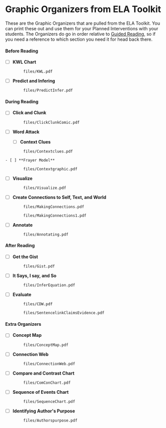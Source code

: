 # Graphic Organizers from ELA Toolkit

These are the Graphic Organizers that are pulled from the ELA Toolkit. You can print these out and use them for your Planned Interventions with your students. The Organizers do go in order relative to [Guided Reading](guidedreading.md), so if you need a reference to which section you need it for head back there.

<!-- tabs:start -->

#### **Before Reading**

- [ ] **KWL Chart**

```pdf
 		files/KWL.pdf
```

- [ ] **Predict and Infering**

```pdf
 		files/PredictInfer.pdf
```

#### **During Reading**

- [ ] **Click and Clunk**

```pdf
		files/ClickClunkComic.pdf
```

- [ ] **Word Attack**

	- [ ] **Context Clues**

```pdf
		files/Contextclues.pdf
```

	- [ ] **Frayer Model**

```pdf
		files/Contextgraphic.pdf
```

- [ ] **Visualize**

```pdf
		files/Visualize.pdf
```

- [ ] **Create Connections to Self, Text, and World**

```pdf
 		files/MakingConnections.pdf
```

```pdf
		files/MakingConnections1.pdf
```

- [ ] **Annotate**

```pdf
 		files/Annotating.pdf
```

#### **After Reading**

- [ ] **Get the Gist**

```pdf
		files/Gist.pdf
```
- [ ] **It Says, I say, and So**

```pdf
		files/InferEquation.pdf
```

- [ ] **Evaluate**

```pdf
		files/CDW.pdf
```

```pdf
		files/SentencelinkClaimsEvidence.pdf
```

#### **Extra Organizers**

- [ ] **Concept Map**

```pdf
		files/ConceptMap.pdf
```

- [ ] **Connection Web**

```pdf
		files/ConnectionWeb.pdf
```

- [ ] **Compare and Contrast Chart**

```pdf
		files/ComConChart.pdf
```

- [ ] **Sequence of Events Chart**

```pdf
		files/SequenceChart.pdf
```

- [ ] **Identifying Author's Purpose**

```pdf
		files/Authorspurpose.pdf
```

<!-- tabs:end -->
